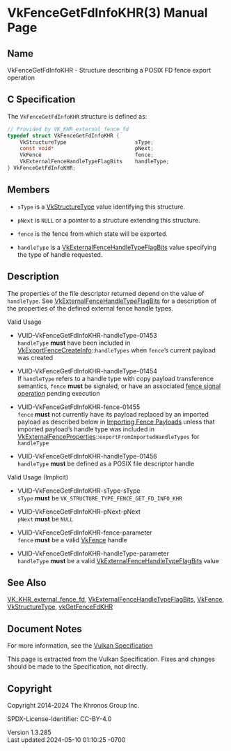 # VkFenceGetFdInfoKHR(3) Manual Page

## Name

VkFenceGetFdInfoKHR - Structure describing a POSIX FD fence export
operation



## <a href="#_c_specification" class="anchor"></a>C Specification

The `VkFenceGetFdInfoKHR` structure is defined as:

``` c
// Provided by VK_KHR_external_fence_fd
typedef struct VkFenceGetFdInfoKHR {
    VkStructureType                      sType;
    const void*                          pNext;
    VkFence                              fence;
    VkExternalFenceHandleTypeFlagBits    handleType;
} VkFenceGetFdInfoKHR;
```

## <a href="#_members" class="anchor"></a>Members

- `sType` is a [VkStructureType](https://registry.khronos.org/vulkan/specs/1.3-extensions/man/html/VkStructureType.html) value identifying
  this structure.

- `pNext` is `NULL` or a pointer to a structure extending this
  structure.

- `fence` is the fence from which state will be exported.

- `handleType` is a
  [VkExternalFenceHandleTypeFlagBits](https://registry.khronos.org/vulkan/specs/1.3-extensions/man/html/VkExternalFenceHandleTypeFlagBits.html)
  value specifying the type of handle requested.

## <a href="#_description" class="anchor"></a>Description

The properties of the file descriptor returned depend on the value of
`handleType`. See
[VkExternalFenceHandleTypeFlagBits](https://registry.khronos.org/vulkan/specs/1.3-extensions/man/html/VkExternalFenceHandleTypeFlagBits.html)
for a description of the properties of the defined external fence handle
types.

Valid Usage

- <a href="#VUID-VkFenceGetFdInfoKHR-handleType-01453"
  id="VUID-VkFenceGetFdInfoKHR-handleType-01453"></a>
  VUID-VkFenceGetFdInfoKHR-handleType-01453  
  `handleType` **must** have been included in
  [VkExportFenceCreateInfo](https://registry.khronos.org/vulkan/specs/1.3-extensions/man/html/VkExportFenceCreateInfo.html)::`handleTypes`
  when `fence`’s current payload was created

- <a href="#VUID-VkFenceGetFdInfoKHR-handleType-01454"
  id="VUID-VkFenceGetFdInfoKHR-handleType-01454"></a>
  VUID-VkFenceGetFdInfoKHR-handleType-01454  
  If `handleType` refers to a handle type with copy payload transference
  semantics, `fence` **must** be signaled, or have an associated <a
  href="https://registry.khronos.org/vulkan/specs/1.3-extensions/html/vkspec.html#synchronization-fences-signaling"
  target="_blank" rel="noopener">fence signal operation</a> pending
  execution

- <a href="#VUID-VkFenceGetFdInfoKHR-fence-01455"
  id="VUID-VkFenceGetFdInfoKHR-fence-01455"></a>
  VUID-VkFenceGetFdInfoKHR-fence-01455  
  `fence` **must** not currently have its payload replaced by an
  imported payload as described below in <a
  href="https://registry.khronos.org/vulkan/specs/1.3-extensions/html/vkspec.html#synchronization-fences-importing"
  target="_blank" rel="noopener">Importing Fence Payloads</a> unless
  that imported payload’s handle type was included in
  [VkExternalFenceProperties](https://registry.khronos.org/vulkan/specs/1.3-extensions/man/html/VkExternalFenceProperties.html)::`exportFromImportedHandleTypes`
  for `handleType`

- <a href="#VUID-VkFenceGetFdInfoKHR-handleType-01456"
  id="VUID-VkFenceGetFdInfoKHR-handleType-01456"></a>
  VUID-VkFenceGetFdInfoKHR-handleType-01456  
  `handleType` **must** be defined as a POSIX file descriptor handle

Valid Usage (Implicit)

- <a href="#VUID-VkFenceGetFdInfoKHR-sType-sType"
  id="VUID-VkFenceGetFdInfoKHR-sType-sType"></a>
  VUID-VkFenceGetFdInfoKHR-sType-sType  
  `sType` **must** be `VK_STRUCTURE_TYPE_FENCE_GET_FD_INFO_KHR`

- <a href="#VUID-VkFenceGetFdInfoKHR-pNext-pNext"
  id="VUID-VkFenceGetFdInfoKHR-pNext-pNext"></a>
  VUID-VkFenceGetFdInfoKHR-pNext-pNext  
  `pNext` **must** be `NULL`

- <a href="#VUID-VkFenceGetFdInfoKHR-fence-parameter"
  id="VUID-VkFenceGetFdInfoKHR-fence-parameter"></a>
  VUID-VkFenceGetFdInfoKHR-fence-parameter  
  `fence` **must** be a valid [VkFence](https://registry.khronos.org/vulkan/specs/1.3-extensions/man/html/VkFence.html) handle

- <a href="#VUID-VkFenceGetFdInfoKHR-handleType-parameter"
  id="VUID-VkFenceGetFdInfoKHR-handleType-parameter"></a>
  VUID-VkFenceGetFdInfoKHR-handleType-parameter  
  `handleType` **must** be a valid
  [VkExternalFenceHandleTypeFlagBits](https://registry.khronos.org/vulkan/specs/1.3-extensions/man/html/VkExternalFenceHandleTypeFlagBits.html)
  value

## <a href="#_see_also" class="anchor"></a>See Also

[VK_KHR_external_fence_fd](https://registry.khronos.org/vulkan/specs/1.3-extensions/man/html/VK_KHR_external_fence_fd.html),
[VkExternalFenceHandleTypeFlagBits](https://registry.khronos.org/vulkan/specs/1.3-extensions/man/html/VkExternalFenceHandleTypeFlagBits.html),
[VkFence](https://registry.khronos.org/vulkan/specs/1.3-extensions/man/html/VkFence.html), [VkStructureType](https://registry.khronos.org/vulkan/specs/1.3-extensions/man/html/VkStructureType.html),
[vkGetFenceFdKHR](https://registry.khronos.org/vulkan/specs/1.3-extensions/man/html/vkGetFenceFdKHR.html)

## <a href="#_document_notes" class="anchor"></a>Document Notes

For more information, see the <a
href="https://registry.khronos.org/vulkan/specs/1.3-extensions/html/vkspec.html#VkFenceGetFdInfoKHR"
target="_blank" rel="noopener">Vulkan Specification</a>

This page is extracted from the Vulkan Specification. Fixes and changes
should be made to the Specification, not directly.

## <a href="#_copyright" class="anchor"></a>Copyright

Copyright 2014-2024 The Khronos Group Inc.

SPDX-License-Identifier: CC-BY-4.0

Version 1.3.285  
Last updated 2024-05-10 01:10:25 -0700
